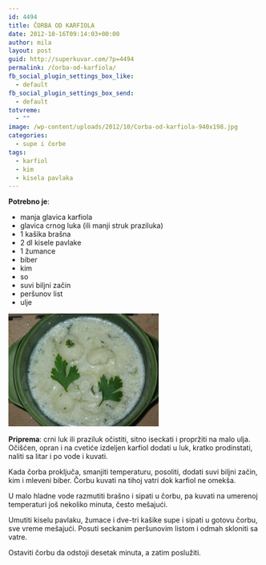 ```yaml
---
id: 4494
title: ČORBA OD KARFIOLA
date: 2012-10-16T09:14:03+00:00
author: mila
layout: post
guid: http://superkuvar.com/?p=4494
permalink: /čorba-od-karfiola/
fb_social_plugin_settings_box_like:
  - default
fb_social_plugin_settings_box_send:
  - default
totvreme:
  - ""
image: /wp-content/uploads/2012/10/Corba-od-karfiola-940x198.jpg
categories:
  - supe i čorbe
tags:
  - karfiol
  - kim
  - kisela pavlaka
---
```

**Potrebno je**:

  * manja glavica karfiola
  * glavica crnog luka (ili manji struk praziluka)
  * 1 kašika brašna
  * 2 dl kisele pavlake
  * 1 žumance
  * biber
  * kim
  * so
  * suvi biljni začin
  * peršunov list
  * ulje

<img class="alignnone size-medium wp-image-4495" title="Corba od karfiola" src="/wp-content/uploads/2012/10/Corba-od-karfiola-300x225.jpg" alt="" width="300" height="225" /> 

**Priprema**: crni luk ili praziluk očistiti, sitno iseckati i propržiti na malo ulja. Očišćen, opran i na cvetiće izdeljen karfiol dodati u luk, kratko prodinstati, naliti sa litar i po vode i kuvati.

Kada čorba proključa, smanjiti temperaturu, posoliti, dodati suvi biljni začin, kim i mleveni biber. Čorbu kuvati na tihoj vatri dok karfiol ne omekša.

U malo hladne vode razmutiti brašno i sipati u čorbu, pa kuvati na umerenoj temperaturi još nekoliko minuta, često mešajući.

Umutiti kiselu pavlaku, žumace i dve-tri kašike supe i sipati u gotovu čorbu, sve vreme mešajući. Posuti seckanim peršunovim listom i odmah skloniti sa vatre.

Ostaviti čorbu da odstoji desetak minuta, a zatim poslužiti.